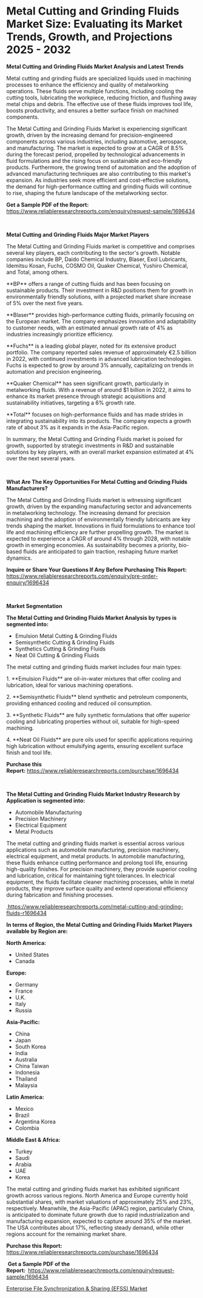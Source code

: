 <p><h1>Metal Cutting and Grinding Fluids Market Size: Evaluating its Market Trends, Growth, and Projections 2025 - 2032</h1></p><p><strong>Metal Cutting and Grinding Fluids Market Analysis and Latest Trends</strong></p>
<p><p>Metal cutting and grinding fluids are specialized liquids used in machining processes to enhance the efficiency and quality of metalworking operations. These fluids serve multiple functions, including cooling the cutting tools, lubricating the workpiece, reducing friction, and flushing away metal chips and debris. The effective use of these fluids improves tool life, boosts productivity, and ensures a better surface finish on machined components.</p><p>The Metal Cutting and Grinding Fluids Market is experiencing significant growth, driven by the increasing demand for precision-engineered components across various industries, including automotive, aerospace, and manufacturing. The market is expected to grow at a CAGR of 8.5% during the forecast period, propelled by technological advancements in fluid formulations and the rising focus on sustainable and eco-friendly products. Furthermore, the growing trend of automation and the adoption of advanced manufacturing techniques are also contributing to this market's expansion. As industries seek more efficient and cost-effective solutions, the demand for high-performance cutting and grinding fluids will continue to rise, shaping the future landscape of the metalworking sector.</p></p>
<p><strong>Get a Sample PDF of the Report:&nbsp;</strong> <a href="https://www.reliableresearchreports.com/enquiry/request-sample/1696434?utm_campaign=3250&utm_medium=2&utm_source=Github&utm_content=ia&utm_term=27032025&utm_id=metal-cutting-and-grinding-fluids">https://www.reliableresearchreports.com/enquiry/request-sample/1696434</a></p>
<p>&nbsp;</p>
<p><strong>Metal Cutting and Grinding Fluids Major Market Players</strong></p>
<p><p>The Metal Cutting and Grinding Fluids market is competitive and comprises several key players, each contributing to the sector's growth. Notable companies include BP, Daido Chemical Industry, Blaser, Exol Lubricants, Idemitsu Kosan, Fuchs, COSMO Oil, Quaker Chemical, Yushiro Chemical, and Total, among others.</p><p>**BP** offers a range of cutting fluids and has been focusing on sustainable products. Their investment in R&D positions them for growth in environmentally friendly solutions, with a projected market share increase of 5% over the next five years.</p><p>**Blaser** provides high-performance cutting fluids, primarily focusing on the European market. The company emphasizes innovation and adaptability to customer needs, with an estimated annual growth rate of 4% as industries increasingly prioritize efficiency.</p><p>**Fuchs** is a leading global player, noted for its extensive product portfolio. The company reported sales revenue of approximately €2.5 billion in 2022, with continued investments in advanced lubrication technologies. Fuchs is expected to grow by around 3% annually, capitalizing on trends in automation and precision engineering.</p><p>**Quaker Chemical** has seen significant growth, particularly in metalworking fluids. With a revenue of around $1 billion in 2022, it aims to enhance its market presence through strategic acquisitions and sustainability initiatives, targeting a 6% growth rate.</p><p>**Total** focuses on high-performance fluids and has made strides in integrating sustainability into its products. The company expects a growth rate of about 3% as it expands in the Asia-Pacific region.</p><p>In summary, the Metal Cutting and Grinding Fluids market is poised for growth, supported by strategic investments in R&D and sustainable solutions by key players, with an overall market expansion estimated at 4% over the next several years.</p></p>
<p>&nbsp;</p>
<p><strong>What Are The Key Opportunities For Metal Cutting and Grinding Fluids Manufacturers?</strong></p>
<p><p>The Metal Cutting and Grinding Fluids market is witnessing significant growth, driven by the expanding manufacturing sector and advancements in metalworking technology. The increasing demand for precision machining and the adoption of environmentally friendly lubricants are key trends shaping the market. Innovations in fluid formulations to enhance tool life and machining efficiency are further propelling growth. The market is expected to experience a CAGR of around 4% through 2028, with notable growth in emerging economies. As sustainability becomes a priority, bio-based fluids are anticipated to gain traction, reshaping future market dynamics.</p></p>
<p><strong>Inquire or Share Your Questions If Any Before Purchasing This Report:</strong> <a href="https://www.reliableresearchreports.com/enquiry/pre-order-enquiry/1696434?utm_campaign=3250&utm_medium=2&utm_source=Github&utm_content=ia&utm_term=27032025&utm_id=metal-cutting-and-grinding-fluids">https://www.reliableresearchreports.com/enquiry/pre-order-enquiry/1696434</a></p>
<p>&nbsp;</p>
<p><strong>Market Segmentation</strong></p>
<p><strong>The Metal Cutting and Grinding Fluids Market Analysis by types is segmented into:</strong></p>
<p><ul><li>Emulsion Metal Cutting & Grinding Fluids</li><li>Semisynthetic Cutting & Grinding Fluids</li><li>Synthetics Cutting & Grinding Fluids</li><li>Neat Oil Cutting & Grinding Fluids</li></ul></p>
<p><p>The metal cutting and grinding fluids market includes four main types: </p><p>1. **Emulsion Fluids** are oil-in-water mixtures that offer cooling and lubrication, ideal for various machining operations.</p><p>2. **Semisynthetic Fluids** blend synthetic and petroleum components, providing enhanced cooling and reduced oil consumption.</p><p>3. **Synthetic Fluids** are fully synthetic formulations that offer superior cooling and lubricating properties without oil, suitable for high-speed machining.</p><p>4. **Neat Oil Fluids** are pure oils used for specific applications requiring high lubrication without emulsifying agents, ensuring excellent surface finish and tool life.</p></p>
<p><strong>Purchase this Report:&nbsp;</strong><a href="https://www.reliableresearchreports.com/purchase/1696434?utm_campaign=3250&utm_medium=2&utm_source=Github&utm_content=ia&utm_term=27032025&utm_id=metal-cutting-and-grinding-fluids">https://www.reliableresearchreports.com/purchase/1696434</a></p>
<p>&nbsp;</p>
<p><strong>The Metal Cutting and Grinding Fluids Market Industry Research by Application is segmented into:</strong></p>
<p><ul><li>Automobile Manufacturing</li><li>Precision Machinery</li><li>Electrical Equipment</li><li>Metal Products</li></ul></p>
<p><p>The metal cutting and grinding fluids market is essential across various applications such as automobile manufacturing, precision machinery, electrical equipment, and metal products. In automobile manufacturing, these fluids enhance cutting performance and prolong tool life, ensuring high-quality finishes. For precision machinery, they provide superior cooling and lubrication, critical for maintaining tight tolerances. In electrical equipment, the fluids facilitate cleaner machining processes, while in metal products, they improve surface quality and extend operational efficiency during fabrication and finishing processes.</p></p>
<p><a href="https://www.reliableresearchreports.com/metal-cutting-and-grinding-fluids-r1696434?utm_campaign=3250&utm_medium=2&utm_source=Github&utm_content=ia&utm_term=27032025&utm_id=metal-cutting-and-grinding-fluids">&nbsp;https://www.reliableresearchreports.com/metal-cutting-and-grinding-fluids-r1696434</a></p>
<p><strong>In terms of Region, the Metal Cutting and Grinding Fluids Market Players available by Region are:</strong></p>
<p>
    <p> <strong> North America: </strong>
        <ul>
            <li>United States</li>
            <li>Canada</li>
        </ul>
        </p> 
    <p> <strong> Europe: </strong>
        <ul>
            <li>Germany</li>
            <li>France</li>
            <li>U.K.</li>
            <li>Italy</li>
            <li>Russia</li>
        </ul>
        </p> 
    <p> <strong> Asia-Pacific: </strong>
        <ul>
            <li>China</li>
            <li>Japan</li>
            <li>South Korea</li>
            <li>India</li>
            <li>Australia</li>
            <li>China Taiwan</li>
            <li>Indonesia</li>
            <li>Thailand</li>
            <li>Malaysia</li>
        </ul>
        </p> 
    <p> <strong> Latin America: </strong>
        <ul>
            <li>Mexico</li>
            <li>Brazil</li>
            <li>Argentina Korea</li>
            <li>Colombia</li>
        </ul>
        </p> 
    <p> <strong> Middle East & Africa: </strong>
        <ul>
            <li>Turkey</li>
            <li>Saudi</li>
            <li>Arabia</li>
            <li>UAE</li>
            <li>Korea</li>
        </ul>
    </p>
    </p>
<p><p>The metal cutting and grinding fluids market has exhibited significant growth across various regions. North America and Europe currently hold substantial shares, with market valuations of approximately 25% and 23%, respectively. Meanwhile, the Asia-Pacific (APAC) region, particularly China, is anticipated to dominate future growth due to rapid industrialization and manufacturing expansion, expected to capture around 35% of the market. The USA contributes about 17%, reflecting steady demand, while other regions account for the remaining market share.</p></p>
<p><strong>Purchase this Report: </strong><a href="https://www.reliableresearchreports.com/purchase/1696434?utm_campaign=3250&utm_medium=2&utm_source=Github&utm_content=ia&utm_term=27032025&utm_id=metal-cutting-and-grinding-fluids">https://www.reliableresearchreports.com/purchase/1696434</a></p>
<p>&nbsp;<strong>Get a Sample PDF of the Report:&nbsp;&nbsp;</strong><a href="https://www.reliableresearchreports.com/enquiry/request-sample/1696434?utm_campaign=3250&utm_medium=2&utm_source=Github&utm_content=ia&utm_term=27032025&utm_id=metal-cutting-and-grinding-fluids">https://www.reliableresearchreports.com/enquiry/request-sample/1696434</a></p>
<p><strong></strong></p>
<p><p><a href="https://github.com/jolinolooman/Market-Research-Report-List-1/blob/main/enterprise-file-synchronization-sharing-efss-market.md?utm_campaign=3250&utm_medium=2&utm_source=Github&utm_content=ia&utm_term=27032025&utm_id=metal-cutting-and-grinding-fluids">Enterprise File Synchronization & Sharing (EFSS) Market</a></p></p>